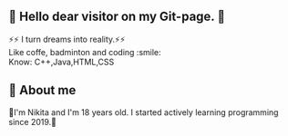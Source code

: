 <h2>👋 Hello dear visitor on my Git-page. 👋 </h2>
⚡⚡ I turn dreams into reality.⚡⚡
<br>
Like coffe, badminton and coding :smile:
<br>
Know: C++,Java,HTML,CSS
<h2> 🤔 About me </h2>
👀I'm Nikita and I'm 18 years old. I started actively learning programming since 2019.👀

<!---
- 👋 Hi, I’m @stranik28
- 👀 I’m interested in ...
- 🌱 I’m currently learning ...
- 💞️ I’m looking to collaborate on ...
- 📫 How to reach me ...


stranik28/stranik28 is a ✨ special ✨ repository because its `README.md` (this file) appears on your GitHub profile.
You can click the Preview link to take a look at your changes.
--->
